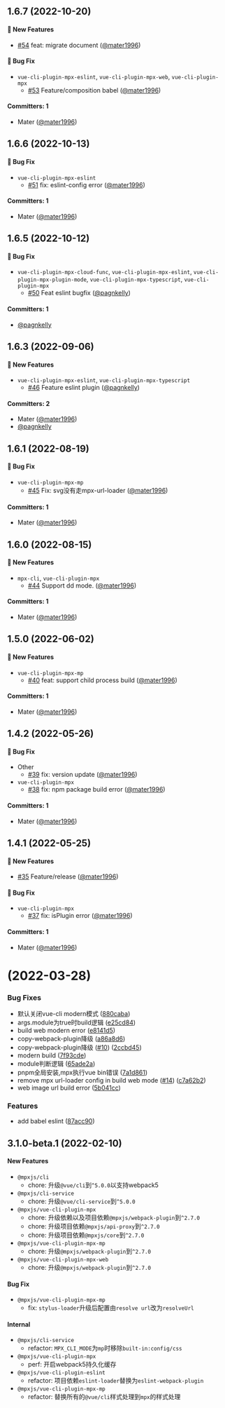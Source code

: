 



## 1.6.7 (2022-10-20)

#### :rocket: New Features
* [#54](https://github.com/mpx-ecology/mpx-cli/pull/54) feat: migrate document ([@mater1996](https://github.com/mater1996))

#### :bug: Bug Fix
* `vue-cli-plugin-mpx-eslint`, `vue-cli-plugin-mpx-web`, `vue-cli-plugin-mpx`
  * [#53](https://github.com/mpx-ecology/mpx-cli/pull/53) Feature/composition babel ([@mater1996](https://github.com/mater1996))

#### Committers: 1
- Mater ([@mater1996](https://github.com/mater1996))



## 1.6.6 (2022-10-13)

#### :bug: Bug Fix
* `vue-cli-plugin-mpx-eslint`
  * [#51](https://github.com/mpx-ecology/mpx-cli/pull/51) fix: eslint-config error ([@mater1996](https://github.com/mater1996))

#### Committers: 1
- Mater ([@mater1996](https://github.com/mater1996))



## 1.6.5 (2022-10-12)

#### :bug: Bug Fix
* `vue-cli-plugin-mpx-cloud-func`, `vue-cli-plugin-mpx-eslint`, `vue-cli-plugin-mpx-plugin-mode`, `vue-cli-plugin-mpx-typescript`, `vue-cli-plugin-mpx`
  * [#50](https://github.com/mpx-ecology/mpx-cli/pull/50) Feat eslint bugfix ([@pagnkelly](https://github.com/pagnkelly))

#### Committers: 1
- [@pagnkelly](https://github.com/pagnkelly)






## 1.6.3 (2022-09-06)

#### :rocket: New Features
* `vue-cli-plugin-mpx-eslint`, `vue-cli-plugin-mpx-typescript`
  * [#46](https://github.com/mpx-ecology/mpx-cli/pull/46) Feature eslint plugin ([@pagnkelly](https://github.com/pagnkelly))

#### Committers: 2
- Mater ([@mater1996](https://github.com/mater1996))
- [@pagnkelly](https://github.com/pagnkelly)






## 1.6.1 (2022-08-19)

#### :bug: Bug Fix
* `vue-cli-plugin-mpx-mp`
  * [#45](https://github.com/mpx-ecology/mpx-cli/pull/45) Fix: svg没有走mpx-url-loader ([@mater1996](https://github.com/mater1996))

#### Committers: 1
- Mater ([@mater1996](https://github.com/mater1996))



## 1.6.0 (2022-08-15)

#### :rocket: New Features
* `mpx-cli`, `vue-cli-plugin-mpx`
  * [#44](https://github.com/mpx-ecology/mpx-cli/pull/44) Support dd mode. ([@mater1996](https://github.com/mater1996))

#### Committers: 1
- Mater ([@mater1996](https://github.com/mater1996))









## 1.5.0 (2022-06-02)

#### :rocket: New Features
* `vue-cli-plugin-mpx-mp`
  * [#40](https://github.com/mpx-ecology/mpx-cli/pull/40) feat: support child process build ([@mater1996](https://github.com/mater1996))

#### Committers: 1
- Mater ([@mater1996](https://github.com/mater1996))



## 1.4.2 (2022-05-26)

#### :bug: Bug Fix
* Other
  * [#39](https://github.com/mpx-ecology/mpx-cli/pull/39) fix: version update ([@mater1996](https://github.com/mater1996))
* `vue-cli-plugin-mpx`
  * [#38](https://github.com/mpx-ecology/mpx-cli/pull/38) fix: npm package build error ([@mater1996](https://github.com/mater1996))

#### Committers: 1
- Mater ([@mater1996](https://github.com/mater1996))



## 1.4.1 (2022-05-25)

#### :rocket: New Features
* [#35](https://github.com/mpx-ecology/mpx-cli/pull/35) Feature/release ([@mater1996](https://github.com/mater1996))

#### :bug: Bug Fix
* `vue-cli-plugin-mpx`
  * [#37](https://github.com/mpx-ecology/mpx-cli/pull/37) fix: isPlugin error ([@mater1996](https://github.com/mater1996))

#### Committers: 1
- Mater ([@mater1996](https://github.com/mater1996))


# [](https://github.com/mater1996/mpx-cli/compare/v1.2.0...v) (2022-03-28)


### Bug Fixes

* 默认关闭vue-cli modern模式 ([880caba](https://github.com/mater1996/mpx-cli/commit/880cabafa1e5f07c14bf1b982a00f2fd24a01140))
* args.module为true时build逻辑 ([e25cd84](https://github.com/mater1996/mpx-cli/commit/e25cd84256fe813fd9a32b25f422835cc5ff77af))
* build web modern error ([e8141d5](https://github.com/mater1996/mpx-cli/commit/e8141d5b7b1e36b22982e06964f583403ce0f94d))
* copy-webpack-plugin降级 ([a86a8d6](https://github.com/mater1996/mpx-cli/commit/a86a8d645222f4fe54e6b997eeca007e6fcd0fb7))
* copy-webpack-plugin降级 ([#10](https://github.com/mater1996/mpx-cli/issues/10)) ([2ccbd45](https://github.com/mater1996/mpx-cli/commit/2ccbd45a33fa98405c32b1a00167a99379658cfd))
* modern build ([7f93cde](https://github.com/mater1996/mpx-cli/commit/7f93cde14125559f8c68e856e803ed9aacdcbe18))
* module判断逻辑 ([65ade2a](https://github.com/mater1996/mpx-cli/commit/65ade2aefdc9ab05e9748c2c63371bafa8db4659))
* pnpm全局安装,mpx执行vue bin错误 ([7a1d861](https://github.com/mater1996/mpx-cli/commit/7a1d8617b39af03982fba84b14fcb570a5412e7a))
* remove mpx url-loader config in build web mode ([#14](https://github.com/mater1996/mpx-cli/issues/14)) ([c7a62b2](https://github.com/mater1996/mpx-cli/commit/c7a62b2d1ce6f4c2994e031ea004c39d03fc4c54))
* web image url build error ([5b041cc](https://github.com/mater1996/mpx-cli/commit/5b041cc3c5e7d97d475077b17268738f11253522))


### Features

* add babel eslint ([87acc90](https://github.com/mater1996/mpx-cli/commit/87acc905de36c91c3f3ba42424625c26ede5dae6))



## 3.1.0-beta.1 (2022-02-10)

#### New Features

- `@mpxjs/cli`
  - chore: 升级`@vue/cli`到`^5.0.0`以支持webpack5
- `@mpxjs/cli-service`
  - chore: 升级`@vue/cli-service`到`^5.0.0`
- `@mpxjs/vue-cli-plugin-mpx`
  - chore: 升级依赖以及项目依赖`@mpxjs/webpack-plugin`到`^2.7.0`
  - chore: 升级项目依赖`@mpxjs/api-proxy`到`^2.7.0`
  - chore: 升级项目依赖`@mpxjs/core`到`^2.7.0`
- `@mpxjs/vue-cli-plugin-mpx-mp`
  - chore: 升级`@mpxjs/webpack-plugin`到`^2.7.0`
- `@mpxjs/vue-cli-plugin-mpx-web`
  - chore: 升级`@mpxjs/webpack-plugin`到`^2.7.0`

#### Bug Fix

- `@mpxjs/vue-cli-plugin-mpx-mp`
  - fix: `stylus-loader`升级后配置由`resolve url`改为`resolveUrl`

#### Internal

- `@mpxjs/cli-service`
  - refactor: `MPX_CLI_MODE`为`mp`时移除`built-in:config/css`
- `@mpxjs/vue-cli-plugin-mpx`
  - perf: 开启webpack5持久化缓存
- `@mpxjs/vue-cli-plugin-eslint`
  - refactor: 项目依赖`eslint-loader`替换为`eslint-webpack-plugin`
- `@mpxjs/vue-cli-plugin-mpx-mp`
  - refactor: 替换所有的`@vue/cli`样式处理到`mpx`的样式处理
